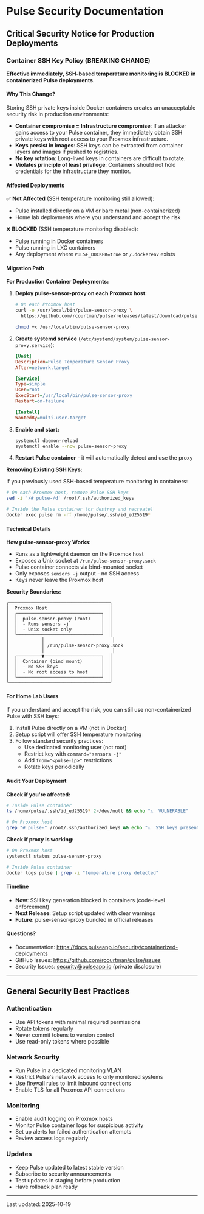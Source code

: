 # Pulse Security Documentation

## Critical Security Notice for Production Deployments

### Container SSH Key Policy (BREAKING CHANGE)

**Effective immediately, SSH-based temperature monitoring is BLOCKED in containerized Pulse deployments.**

#### Why This Change?

Storing SSH private keys inside Docker containers creates an unacceptable security risk in production environments:

- **Container compromise = Infrastructure compromise**: If an attacker gains access to your Pulse container, they immediately obtain SSH private keys with root access to your Proxmox infrastructure.
- **Keys persist in images**: SSH keys can be extracted from container layers and images if pushed to registries.
- **No key rotation**: Long-lived keys in containers are difficult to rotate.
- **Violates principle of least privilege**: Containers should not hold credentials for the infrastructure they monitor.

#### Affected Deployments

✅ **Not Affected** (SSH temperature monitoring still allowed):
- Pulse installed directly on a VM or bare metal (non-containerized)
- Home lab deployments where you understand and accept the risk

❌ **BLOCKED** (SSH temperature monitoring disabled):
- Pulse running in Docker containers
- Pulse running in LXC containers
- Any deployment where `PULSE_DOCKER=true` or `/.dockerenv` exists

#### Migration Path

**For Production Container Deployments:**

1. **Deploy pulse-sensor-proxy on each Proxmox host:**
   ```bash
   # On each Proxmox host
   curl -o /usr/local/bin/pulse-sensor-proxy \
     https://github.com/rcourtman/pulse/releases/latest/download/pulse-sensor-proxy

   chmod +x /usr/local/bin/pulse-sensor-proxy
   ```

2. **Create systemd service** (`/etc/systemd/system/pulse-sensor-proxy.service`):
   ```ini
   [Unit]
   Description=Pulse Temperature Sensor Proxy
   After=network.target

   [Service]
   Type=simple
   User=root
   ExecStart=/usr/local/bin/pulse-sensor-proxy
   Restart=on-failure

   [Install]
   WantedBy=multi-user.target
   ```

3. **Enable and start:**
   ```bash
   systemctl daemon-reload
   systemctl enable --now pulse-sensor-proxy
   ```

4. **Restart Pulse container** - it will automatically detect and use the proxy

**Removing Existing SSH Keys:**

If you previously used SSH-based temperature monitoring in containers:

```bash
# On each Proxmox host, remove Pulse SSH keys
sed -i '/# pulse-/d' /root/.ssh/authorized_keys

# Inside the Pulse container (or destroy and recreate)
docker exec pulse rm -rf /home/pulse/.ssh/id_ed25519*
```

#### Technical Details

**How pulse-sensor-proxy Works:**

- Runs as a lightweight daemon on the Proxmox host
- Exposes a Unix socket at `/run/pulse-sensor-proxy.sock`
- Pulse container connects via bind-mounted socket
- Only exposes `sensors -j` output - no SSH access
- Keys never leave the Proxmox host

**Security Boundaries:**

```
┌─────────────────────────────────────┐
│  Proxmox Host                       │
│  ┌───────────────────────────────┐  │
│  │  pulse-sensor-proxy (root)    │  │
│  │  - Runs sensors -j            │  │
│  │  - Unix socket only           │  │
│  └───────────────────────────────┘  │
│            │                         │
│            │ /run/pulse-sensor-proxy.sock
│            │                         │
│  ┌─────────▼─────────────────────┐  │
│  │  Container (bind mount)       │  │
│  │  - No SSH keys                │  │
│  │  - No root access to host     │  │
│  └───────────────────────────────┘  │
└─────────────────────────────────────┘
```

#### For Home Lab Users

If you understand and accept the risk, you can still use non-containerized Pulse with SSH keys:

1. Install Pulse directly on a VM (not in Docker)
2. Setup script will offer SSH temperature monitoring
3. Follow standard security practices:
   - Use dedicated monitoring user (not root)
   - Restrict key with `command="sensors -j"`
   - Add `from="<pulse-ip>"` restrictions
   - Rotate keys periodically

#### Audit Your Deployment

**Check if you're affected:**
```bash
# Inside Pulse container
ls /home/pulse/.ssh/id_ed25519* 2>/dev/null && echo "⚠️  VULNERABLE"

# On Proxmox host
grep "# pulse-" /root/.ssh/authorized_keys && echo "⚠️  SSH keys present"
```

**Check if proxy is working:**
```bash
# On Proxmox host
systemctl status pulse-sensor-proxy

# Inside Pulse container
docker logs pulse | grep -i "temperature proxy detected"
```

#### Timeline

- **Now**: SSH key generation blocked in containers (code-level enforcement)
- **Next Release**: Setup script updated with clear warnings
- **Future**: pulse-sensor-proxy bundled in official releases

#### Questions?

- Documentation: https://docs.pulseapp.io/security/containerized-deployments
- GitHub Issues: https://github.com/rcourtman/pulse/issues
- Security Issues: security@pulseapp.io (private disclosure)

---

## General Security Best Practices

### Authentication

- Use API tokens with minimal required permissions
- Rotate tokens regularly
- Never commit tokens to version control
- Use read-only tokens where possible

### Network Security

- Run Pulse in a dedicated monitoring VLAN
- Restrict Pulse's network access to only monitored systems
- Use firewall rules to limit inbound connections
- Enable TLS for all Proxmox API connections

### Monitoring

- Enable audit logging on Proxmox hosts
- Monitor Pulse container logs for suspicious activity
- Set up alerts for failed authentication attempts
- Review access logs regularly

### Updates

- Keep Pulse updated to latest stable version
- Subscribe to security announcements
- Test updates in staging before production
- Have rollback plan ready

---

Last updated: 2025-10-19
